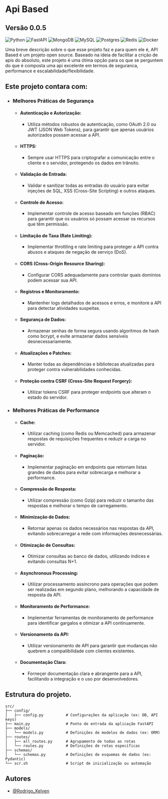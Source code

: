 # Api Based
## Versão 0.0.5
![Python](https://img.shields.io/badge/python-3670A0?style=for-the-badge&logo=python&logoColor=ffdd54) 
![FastAPI](https://img.shields.io/badge/FastAPI-%23FF4F00.svg?style=for-the-badge&logo=fastapi&logoColor=white)
![MongoDB](https://img.shields.io/badge/MongoDB-%234ea94b.svg?style=for-the-badge&logo=mongodb&logoColor=white) 
![MySQL](https://img.shields.io/badge/mysql-4479A1.svg?style=for-the-badge&logo=mysql&logoColor=white) 
![Postgres](https://img.shields.io/badge/postgres-%23316192.svg?style=for-the-badge&logo=postgresql&logoColor=white) 
![Redis](https://img.shields.io/badge/redis-%23DD0031.svg?style=for-the-badge&logo=redis&logoColor=white) 
![Docker](https://img.shields.io/badge/docker-%230db7ed.svg?style=for-the-badge&logo=docker&logoColor=white)

Uma breve descrição sobre o que esse projeto faz e para quem ele é, API Based é um projeto open source.
Baseado na ideia de facilitar a crição de apis do absoluto, este projeto é uma ótima opção para os que se perguntem do que é composta uma api excelente em termos de seguranca, performance e escalabilidade/flexibilidade.

## Este projeto contara com:
- ### Melhores Práticas de Segurança

    - #### Autenticação e Autorização:
        - Utiliza métodos robustos de autenticação, como OAuth 2.0 ou JWT (JSON Web Tokens), para garantir que apenas usuários autorizados possam acessar a API.

    - #### HTTPS:
        - Sempre usar HTTPS para criptografar a comunicação entre o cliente e o servidor, protegendo os dados em trânsito.

    - #### Validação de Entrada:
        - Validar e sanitizar todas as entradas do usuário para evitar injeções de SQL, XSS (Cross-Site Scripting) e outros ataques.

    - #### Controle de Acesso:
        - Implementar controle de acesso baseado em funções (RBAC) para garantir que os usuários só possam acessar os recursos que têm permissão.

    - #### Limitação de Taxa (Rate Limiting):
        - Implementar throttling e rate limiting para proteger a API contra abusos e ataques de negação de serviço (DoS).

    - #### CORS (Cross-Origin Resource Sharing):
        - Configurar CORS adequadamente para controlar quais domínios podem acessar sua API.

    - #### Registros e Monitoramento:
        - Mantenher logs detalhados de acessos e erros, e monitore a API para detectar atividades suspeitas.

    - #### Segurança de Dados:
        - Armazenar senhas de forma segura usando algoritmos de hash como bcrypt, e evite armazenar dados sensíveis desnecessariamente.

    - #### Atualizações e Patches:
        - Manter todas as dependências e bibliotecas atualizadas para proteger contra vulnerabilidades conhecidas.

    - #### Proteção contra CSRF (Cross-Site Request Forgery):
        - Utilizar tokens CSRF para proteger endpoints que alteram o estado do servidor.


- ### Melhores Práticas de Performance

    - #### Cache:
        - Utilizar caching (como Redis ou Memcached) para armazenar respostas de requisições frequentes e reduzir a carga no servidor.
    
    - #### Paginação:
        - Implementar paginação em endpoints que retornam listas grandes de dados para evitar sobrecarga e melhorar a performance.
    
    - #### Compressão de Resposta:
        - Utilizar compressão (como Gzip) para reduzir o tamanho das respostas e melhorar o tempo de carregamento.
    
    - #### Minimização de Dados:
        - Retornar apenas os dados necessários nas respostas da API, evitando sobrecarregar a rede com informações desnecessárias.
    
    - #### Otimização de Consultas:
        - Otimizar consultas ao banco de dados, utilizando índices e evitando consultas N+1.
    
    - #### Asynchronous Processing:
        - Utilizar processamento assíncrono para operações que podem ser realizadas em segundo plano, melhorando a capacidade de resposta da API.
    
    - #### Monitoramento de Performance:
        - Implementar ferramentas de monitoramento de performance para identificar gargalos e otimizar a API continuamente.
    
    - #### Versionamento da API:
        - Utilizar versionamento de API para garantir que mudanças não quebrem a compatibilidade com clientes existentes.
    
    - #### Documentação Clara:
        - Forneçer documentação clara e abrangente para a API, facilitando a integração e o uso por desenvolvedores.




## Estrutura do projeto.
    src/
    ├── config/
    │   ├── config.py          # Configurações da aplicação (ex: DB, API keys)
    ├── main.py                # Ponto de entrada da aplicação FastAPI
    ├── models/
    │   └── models.py          # Definições de modelos de dados (ex: ORM)
    ├── routes/
    │   ├── all_routes.py      # Agrupamento de todas as rotas
    │   └── routes.py          # Definições de rotas específicas
    ├── schemas/
    │   └── schemas.py         # Definições de esquemas de dados (ex: Pydantic)
    └── scr.sh                 # Script de inicialização ou automação


## Autores
- [@Rodrigo_Kelven](https://github.com/Rodrigo-Kelven)
